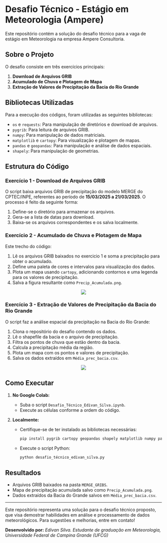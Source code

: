 # Desafio Técnico - Estágio em Meteorologia (Ampere)

Este repositório contém a solução do desafio técnico para a vaga de estágio em Meteorologia na empresa Ampere Consultoria.

## Sobre o Projeto

O desafio consiste em três exercícios principais:

1. **Download de Arquivos GRIB**
2. **Acumulado de Chuva e Plotagem de Mapa**
3. **Extração de Valores de Precipitação da Bacia do Rio Grande**

## Bibliotecas Utilizadas

Para a execução dos códigos, foram utilizadas as seguintes bibliotecas:

- `os` e `requests`: Para manipulação de diretórios e download de arquivos.
- `pygrib`: Para leitura de arquivos GRIB.
- `numpy`: Para manipulação de dados matriciais.
- `matplotlib` e `cartopy`: Para visualização e plotagem de mapas.
- `pandas` e `geopandas`: Para manipulação e análise de dados espaciais.
- `shapely`: Para manipulação de geometrias.

## Estrutura do Código

### Exercício 1 - Download de Arquivos GRIB

O script baixa arquivos GRIB de precipitação do modelo MERGE do CPTEC/INPE, referentes ao período de **15/03/2025 a 21/03/2025**. O processo é feito da seguinte forma:

1. Define-se o diretório para armazenar os arquivos.
2. Gera-se a lista de datas para download.
3. Baixa-se os arquivos correspondentes e os salva localmente.

### Exercício 2 - Acumulado de Chuva e Plotagem de Mapa

Este trecho do código:

1. Lê os arquivos GRIB baixados no exercicio 1 e soma a precipitação para obter o acumulado.
2. Define uma paleta de cores e intervalos para visualização dos dados.
3. Plota um mapa usando `cartopy`, adicionando contornos e uma legenda para os valores de precipitação.
4. Salva a figura resultante como `Precip_Acumulada.png`.

<div align="center">
  <img src="https://github.com/user-attachments/assets/a29897ea-8554-4aef-b3b8-56b562f8ae4d">
</div>


### Exercício 3 - Extração de Valores de Precipitação da Bacia do Rio Grande

O script faz a análise espacial da precipitação na Bacia do Rio Grande:

1. Clona o repositório do desafio contendo os dados.
2. Lê o shapefile da bacia e o arquivo de precipitação.
3. Filtra os pontos de chuva que estão dentro da bacia.
4. Calcula a precipitação média da região.
5. Plota um mapa com os pontos e valores de precipitação.
6. Salva os dados extraídos em `Média_prec_bacia.csv`.

<div align="center">
  <img src="https://github.com/user-attachments/assets/f072b1e7-0296-4695-96f0-20e935c70d35">
</div>


## Como Executar

1. **No Google Colab:**
   - Suba o script `Desafio_Técnico_Edivan_Silva.ipynb`.
   - Execute as células conforme a ordem do código.
   
2. **Localmente:**
   - Certifique-se de ter instalado as bibliotecas necessárias:
     ```sh
     pip install pygrib cartopy geopandas shapely matplotlib numpy pandas requests
     ```
   - Execute o script Python:
     ```sh
     python desafio_técnico_edivan_silva.py
     ```

## Resultados

- Arquivos GRIB baixados na pasta `MERGE_GRIBS`.
- Mapa de precipitação acumulada salvo como `Precip_Acumulada.png`.
- Dados extraídos da Bacia do Grande salvos em `Média_prec_bacia.csv`.

---

Este repositório representa uma solução para o desafio técnico proposto, que visa demostrar habilidades em análise e processamento de dados meteorológicos. Para sugestões e melhorias, entre em contato!

**Desenvolvido por:** *Edivan Silva.  Estudante de graduação em Meteorologia, 
  Universidade Federal de Campina Grande (UFCG)*


